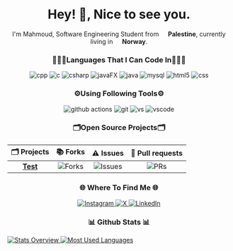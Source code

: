 <h1 align="center">
  Hey! 👋, Nice to see you.
</h1>

<p align="center">
  I'm Mahmoud, Software Engineering Student from
  <img src="https://cdn-icons-png.flaticon.com/512/168/168097.png" width="13"/> <b>Palestine</b>,
  currently living in
  <img src="https://cdn-icons-png.flaticon.com/512/168/168091.png" width="13"/> <b>Norway</b>.
</p>

<h3 align="center">👨🏻‍💻Languages That I Can Code In👨🏻‍💻</h3>

<p align="center">
  <img alt="cpp" src="https://img.shields.io/badge/-C++-00599C?logo=c%2B%2B&logoColor=white&style=for-the-badge" />
  <img alt="c" src="https://img.shields.io/badge/c-%2300599C.svg?style=for-the-badge&logo=c&logoColor=white" />
  <img alt="csharp" src="https://img.shields.io/badge/-C%23-239120?style=for-the-badge&logo=csharp&logoColor=white" />
  <img alt="javaFX" src="https://img.shields.io/badge/-%F0%9F%8E%A8%20JavaFX%20-E34F26?style=for-the-badge" />
  <img alt="java" src="https://img.shields.io/badge/-Java-E34F26?logo=coffeescript&logoColor=white&style=for-the-badge" />
  <img alt="mysql" src="https://img.shields.io/badge/-MySQL-4479A1?logo=mysql&logoColor=white&style=for-the-badge" />
  <img alt="html5" src="https://img.shields.io/badge/-HTML5-E34F26?logo=html5&logoColor=white&style=for-the-badge" />
  <img alt="css" src="https://img.shields.io/badge/-CSS3-1572B6?logo=css3&logoColor=white&style=for-the-badge" />
</p>

<h3 align="center">⚙️Using Following Tools⚙️</h3>

<p align="center">
  <img alt="github actions" src="https://img.shields.io/badge/-GitHub%20Actions-2088FF?logo=githubactions&logoColor=white&style=for-the-badge" />
  <img alt="git" src="https://img.shields.io/badge/-Git-F05032?logo=git&logoColor=white&style=for-the-badge" />
  <img alt="vs" src="https://img.shields.io/badge/-Visual%20Studio-5C2D91?logo=visualstudio&logoColor=white&style=for-the-badge" />
  <img alt="vscode" src="https://img.shields.io/badge/-Visual%20Studio%20Code-007ACC?logo=visualstudiocode&logoColor=white&style=for-the-badge" />
</p>

<h3 align="center">🗂️Open Source Projects🗂️</h3>

<!-- Centered markdown table: the :---: makes each column centered -->
<h3 align="center">

<table align="center">
  <thead>
    <tr>
      <th align="center">🗂️ Projects</th>
      <th align="center">📚 Forks</th>
      <th align="center">⚠️ Issues</th>
      <th align="center">🧲 Pull requests</th>
    </tr>
  </thead>
  <tbody>
    <tr>
      <td align="center"><a href="https://github.com/intelicer"><b>Test</b></a></td>
      <td align="center"><img alt="Forks" src="https://img.shields.io/github/forks/thmsgbrt/react-simple-pull-to-refresh?style=flat-square&labelColor=343b41" /></td>
      <td align="center"><img alt="Issues" src="https://img.shields.io/github/issues/thmsgbrt/react-simple-pull-to-refresh?style=flat-square&labelColor=343b41" /></td>
      <td align="center"><img alt="PRs" src="https://img.shields.io/github/issues-pr/thmsgbrt/react-simple-pull-to-refresh?style=flat-square&labelColor=343b41" /></td>
    </tr>
  </tbody>
</table>

</h3>

<h3 align="center">🌐 Where To Find Me 🌐</h3>

<p align="center">
  <a href="https://www.instagram.com" target="_blank">
    <img alt="Instagram" src="https://img.shields.io/badge/-Instagram-E4405F?logo=instagram&logoColor=white&style=for-the-badge" />
  </a>
  <a href="https://twitter.com/Intelicer" target="_blank">
    <img alt="X" src="https://img.shields.io/badge/-X-000000?logo=x&logoColor=white&style=for-the-badge" />
  </a>
  <a href="https://www.linkedin.com/" target="_blank">
    <img alt="LinkedIn" src="https://img.shields.io/badge/-LinkedIn-0A66C2?logo=linkedin&logoColor=white&style=for-the-badge" />
  </a>
</p>

<h3 align="center">📊 Github Stats 📊</h3>

<p align="center">
  <a href='https://github.com/intelicer/github-stats-transparent'>
    
  ![Stats Overview](https://github-readme-stats.vercel.app/api?username=intelicer&show_icons=true&theme=dark)
  ![Most Used Languages](https://github-readme-stats.vercel.app/api/top-langs/?username=intelicer&layout=donut)
</p>
